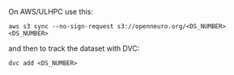 
On AWS/ULHPC use this:

```
aws s3 sync --no-sign-request s3://openneuro.org/<DS_NUMBER> <DS_NUMBER>
```

and then to track the dataset with DVC:

```
dvc add <DS_NUMBER>
```

